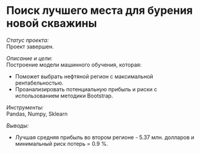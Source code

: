 # Поиск лучшего места для бурения новой скважины

*Статус проекта:*  
Проект завершен.

*Описание и цели:*  
Построение модели машинного обучения, которая:  
- Поможет выбрать нефтяной регион с максимальной рентабельностью.
- Проанализировать потенциальную прибыль и риски с использованием методики Bootstrap.

*Инструменты:*  
Pandas, Numpy, Sklearn

*Выводы:*  
- Лучшая средняя прибыль во втором регионе - 5.37 млн. долларов и минимальный риск потерь = 0.9 %.
